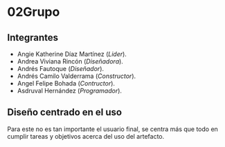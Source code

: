 # 02Grupo

## Integrantes
* Angie Katherine Díaz Martínez (_Lider_).
* Andrea Viviana Rincón (_Diseñadora_).
* Andrés Fautoque (_Diseñador_).
* Andrés Camilo Valderrama (_Constructor_).
* Angel Felipe Bohada (_Contructor_).
* Asdruval Hernández (_Programador_).

## Diseño centrado en el uso

Para este no es tan importante el usuario final, se centra más que todo en cumplir tareas y objetivos acerca del uso del artefacto.
